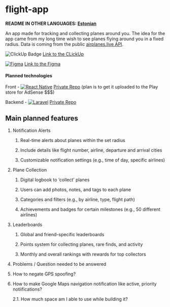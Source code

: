 # flight-app

**README IN OTHER LANGUAGES:
[Estonian](https://github.com/Beeak/flight-app/blob/main/README-ee.md)**


An app made for tracking and collecting planes around you. 
The idea for the app came from my long time wish to see planes flying around you in a fixed radius.
Data is coming from the public [airplanes.live API](https://airplanes.live/api-guide/).

![ClickUp Badge](https://img.shields.io/badge/ClickUp-7B68EE?logo=clickup&logoColor=fff&style=for-the-badge) [Link to the CLickUp](https://app.clickup.com/9012335212/v/s/90121753920)

[![Figma](https://img.shields.io/badge/Figma-F24E1E?logo=figma&logoColor=white)](#) [Link to the Figma](https://www.figma.com/design/Ajmdcmsw4rnFPcDAaGwNqI/Flight-app?node-id=0-1&t=KqKWYDtUexU2FrKq-1)

#### Planned technologies

Front - [![React Native](https://img.shields.io/badge/React_Native-%2320232a.svg?logo=react&logoColor=%2361DAFB)](#) [Private Repo](https://github.com/Beeak/flight-app-native) (plan is to get it uploaded to the Play store for AdSense $$$)

Backend - [![Laravel](https://img.shields.io/badge/Laravel-%23FF2D20.svg?logo=laravel&logoColor=white)](#) [Private Repo](https://github.com/Beeak/flight-app-laravel)


## Main planned features

1. Notification Alerts

    1. Real-time alerts about planes within the set radius
  
    2. Include details like flight number, airline, departure and arrival cities
  
    3. Customizable notification settings (e.g., time of day, specific airlines)

2. Plane Collection

      1. Digital logbook to ‘collect’ planes
  
     2. Users can add photos, notes, and tags to each plane
  
      3. Categories and filters (e.g., by airline, type, flight path)
  
      4. Achievements and badges for certain milestones (e.g., 50 different airlines)

3. Leaderboards

      1. Global and friend-specific leaderboards
  
      2. Points system for collecting planes, rare finds, and activity
  
      3. Monthly and overall rankings with rewards for top collectors

4. Problems / Question needed to be answered
  
1. How to negate GPS spoofing?

2. How to make Google Maps navigation notification like active, priority notiifications?

   2.1. How much space am I able to use while building it?

